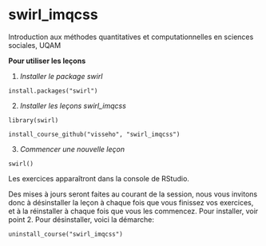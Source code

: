 # swirl_imqcss
Introduction aux méthodes quantitatives et computationnelles en sciences sociales, UQAM

**Pour utiliser les leçons**


1. _Installer le package swirl_

```install.packages("swirl") ``` 


2. _Installer les leçons swirl_imqcss_

```library(swirl) ```

```install_course_github("visseho", "swirl_imqcss")```


3. _Commencer une nouvelle leçon_

```swirl()```


Les exercices apparaîtront dans la console de RStudio.

Des mises à jours seront faites au courant de la session, nous vous invitons donc à désinstaller la leçon à chaque fois que vous finissez vos exercices, et à la réinstaller à chaque fois que vous les commencez. Pour installer, voir point 2. Pour désinstaller, voici la démarche:

``` uninstall_course("swirl_imqcss") ```
